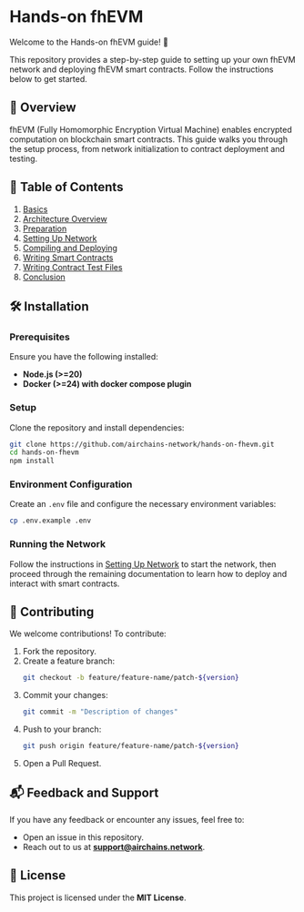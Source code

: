 # Hands-on fhEVM

Welcome to the Hands-on fhEVM guide! 🚀

This repository provides a step-by-step guide to setting up your own fhEVM network and deploying fhEVM smart contracts. Follow the instructions below to get started.

## 📖 Overview
fhEVM (Fully Homomorphic Encryption Virtual Machine) enables encrypted computation on blockchain smart contracts. This guide walks you through the setup process, from network initialization to contract deployment and testing.

## 📂 Table of Contents

1. [Basics](./docs/01-basics.md)
2. [Architecture Overview](./docs/02-architecture-overview.md)
3. [Preparation](./docs/03-preparation.md)
4. [Setting Up Network](./docs/04-setting-up-network.md)
5. [Compiling and Deploying](./docs/05-compiling-and-deploying.md)
6. [Writing Smart Contracts](./docs/06-writing-smart-contract.md)
7. [Writing Contract Test Files](./docs/07-writing-contract-test-files.md)
8. [Conclusion](./docs/08-conclusion.md)

## 🛠️ Installation

### Prerequisites
Ensure you have the following installed:

- **Node.js (>=20)**
- **Docker (>=24) with docker compose plugin**

### Setup
Clone the repository and install dependencies:

```sh
git clone https://github.com/airchains-network/hands-on-fhevm.git
cd hands-on-fhevm
npm install
```

### Environment Configuration
Create an `.env` file and configure the necessary environment variables:

```sh
cp .env.example .env
```

### Running the Network
Follow the instructions in [Setting Up Network](./docs/04-setting-up-network.md) to start the network, then proceed through the remaining documentation to learn how to deploy and interact with smart contracts.

## 🤝 Contributing
We welcome contributions! To contribute:

1. Fork the repository.
2. Create a feature branch:
   ```sh
   git checkout -b feature/feature-name/patch-${version}
   ```
3. Commit your changes:
   ```sh
   git commit -m "Description of changes"
   ```
4. Push to your branch:
   ```sh
   git push origin feature/feature-name/patch-${version}
   ```
5. Open a Pull Request.

## 📬 Feedback and Support
If you have any feedback or encounter any issues, feel free to:

- Open an issue in this repository.
- Reach out to us at **support@airchains.network**.

## 📜 License
This project is licensed under the **MIT License**.
